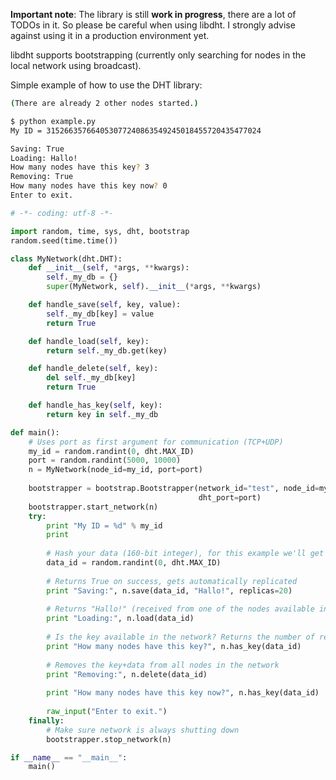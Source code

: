 **Important note**: The library is still **work in progress**, there are a lot of TODOs in it. So please be careful when using libdht. I strongly advise against using it in a production environment yet.

libdht supports bootstrapping (currently only searching for nodes in the local network using broadcast).

Simple example of how to use the DHT library:


```bash
(There are already 2 other nodes started.)

$ python example.py
My ID = 315266357664053077240863549245018455720435477024

Saving: True
Loading: Hallo!
How many nodes have this key? 3
Removing: True
How many nodes have this key now? 0
Enter to exit.
```

```python
# -*- coding: utf-8 -*-

import random, time, sys, dht, bootstrap
random.seed(time.time())

class MyNetwork(dht.DHT):
    def __init__(self, *args, **kwargs):
        self._my_db = {}
        super(MyNetwork, self).__init__(*args, **kwargs)

    def handle_save(self, key, value):
        self._my_db[key] = value
        return True

    def handle_load(self, key):
        return self._my_db.get(key)

    def handle_delete(self, key):
        del self._my_db[key]
        return True

    def handle_has_key(self, key):
        return key in self._my_db

def main():
    # Uses port as first argument for communication (TCP+UDP)
    my_id = random.randint(0, dht.MAX_ID)
    port = random.randint(5000, 10000)
    n = MyNetwork(node_id=my_id, port=port)
    
    bootstrapper = bootstrap.Bootstrapper(network_id="test", node_id=my_id,
                                          dht_port=port)
    bootstrapper.start_network(n)
    try:
        print "My ID = %d" % my_id
        print
     
        # Hash your data (160-bit integer), for this example we'll get a random int
        data_id = random.randint(0, dht.MAX_ID)
    
        # Returns True on success, gets automatically replicated
        print "Saving:", n.save(data_id, "Hallo!", replicas=20)
    
        # Returns "Hallo!" (received from one of the nodes available in the network having this key)
        print "Loading:", n.load(data_id)
    
        # Is the key available in the network? Returns the number of replicas.
        print "How many nodes have this key?", n.has_key(data_id)
    
        # Removes the key+data from all nodes in the network
        print "Removing:", n.delete(data_id)
        
        print "How many nodes have this key now?", n.has_key(data_id)
    
        raw_input("Enter to exit.")
    finally:
        # Make sure network is always shutting down
        bootstrapper.stop_network(n)

if __name__ == "__main__":
    main()
```
